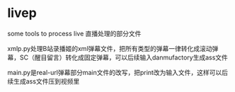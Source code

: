 # livep
some tools to process live 直播处理的部分文件  
  
xmlp.py处理B站录播姬的xml弹幕文件，把所有类型的弹幕一律转化成滚动弹幕，SC（醒目留言）转化成固定弹幕，可以后续输入danmufactory生成ass文件  
  
main.py是real-url弹幕部分main文件的改写，把print改为输入文件，这样可以后续生成ass文件压到视频里  
